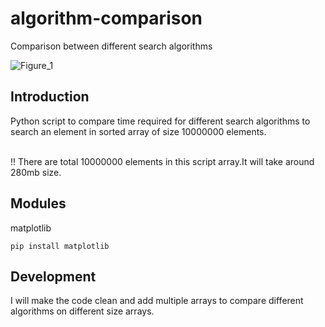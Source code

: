 # algorithm-comparison
  Comparison between different search algorithms
  
![Figure_1](https://user-images.githubusercontent.com/70326109/153465046-92d70340-ef1e-427c-8c8e-a7cbb3129c8c.PNG)
  
## Introduction
Python script to compare time required for different search algorithms to search an element in sorted array of size 10000000
elements.<br><br>

!! There are total 10000000 elements in this script array.It will take around 280mb size.

## Modules
matplotlib
```
pip install matplotlib
```

## Development
I will make the code clean and add multiple arrays to compare different algorithms on different size arrays.
